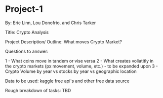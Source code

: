 # Project-1

By: Eric Linn, Lou Donofrio, and Chris Tarker

Title: Crypto Analysis

Project Description/ Outline: What moves Crypto Market?

Questions to answer:

1 - What coins move in tandem or vise versa
2 - What creates voliatitly in the crypto markets (px movement, volume, etc.) - to be expanded upon
3 - Crypto Volume by year vs stocks by year vs geographic location

Data to be used: kaggle free api's and other free data source

Rough breakdown of tasks: TBD
